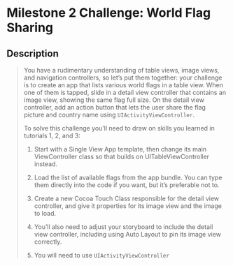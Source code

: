 # Milestone 2 Challenge: World Flag Sharing

## Description

> You have a rudimentary understanding of table views, image views, and navigation
controllers, so let’s put them together: your challenge is to create an app that lists various
world flags in a table view. When one of them is tapped, slide in a detail view controller that
contains an image view, showing the same flag full size. On the detail view controller, add an
action button that lets the user share the flag picture and country name using
`UIActivityViewController`.
>
> To solve this challenge you’ll need to draw on skills you learned in tutorials 1, 2, and 3:
>
>  1. Start with a Single View App template, then change its main ViewController class so that
>  builds on UITableViewController instead.
>
>  2. Load the list of available flags from the app bundle. You can type them directly into the
>  code if you want, but it’s preferable not to.
>
>  3. Create a new Cocoa Touch Class responsible for the detail view controller, and give it
>  properties for its image view and the image to load.
>
>  4. You’ll also need to adjust your storyboard to include the detail view controller, including
>  using Auto Layout to pin its image view correctly.
>
>  5. You will need to use `UIActivityViewController`
